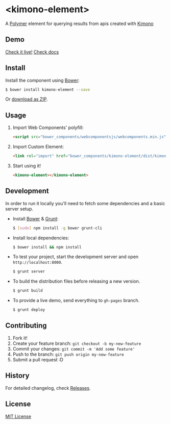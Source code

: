 # &lt;kimono-element&gt;

A [Polymer](http://polymer-project.org) element for querying results from apis created with  [Kimono](http://kimonolabs.com/)

## Demo

[Check it live!](http://eshaam.github.io/kimono-element/demo.html)
[Check docs](http://eshaam.github.io/kimono-element)

## Install

Install the component using [Bower](http://bower.io/):

```sh
$ bower install kimono-element --save
```

Or [download as ZIP](https://github.com/eshaam/kimono-element/archive/master.zip).

## Usage

1. Import Web Components' polyfill:

    ```html
    <script src="bower_components/webcomponentsjs/webcomponents.min.js"></script>
    ```

2. Import Custom Element:

    ```html
    <link rel="import" href="bower_components/kimono-element/dist/kimono-element.html">
    ```

3. Start using it!

    ```html
    <kimono-element></kimono-element>
    ```


## Development

In order to run it locally you'll need to fetch some dependencies and a basic server setup.

* Install [Bower](http://bower.io/) & [Grunt](http://gruntjs.com/):

    ```sh
    $ [sudo] npm install -g bower grunt-cli
    ```

* Install local dependencies:

    ```sh
    $ bower install && npm install
    ```

* To test your project, start the development server and open `http://localhost:8000`.

    ```sh
    $ grunt server
    ```

* To build the distribution files before releasing a new version.

    ```sh
    $ grunt build
    ```

* To provide a live demo, send everything to `gh-pages` branch.

    ```sh
    $ grunt deploy
    ```

## Contributing

1. Fork it!
2. Create your feature branch: `git checkout -b my-new-feature`
3. Commit your changes: `git commit -m 'Add some feature'`
4. Push to the branch: `git push origin my-new-feature`
5. Submit a pull request :D

## History

For detailed changelog, check [Releases](https://github.com/eshaam/kimono-element/releases).

## License

[MIT License](http://opensource.org/licenses/MIT)
